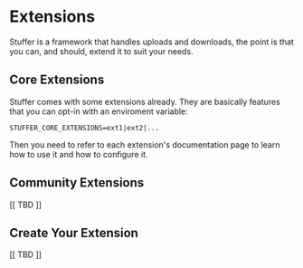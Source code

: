 # Extensions

Stuffer is a framework that handles uploads and downloads,
the point is that you can, and should, extend it to suit your needs.

## Core Extensions

Stuffer comes with some extensions already. They are basically features that you can
opt-in with an enviroment variable:

    STUFFER_CORE_EXTENSIONS=ext1|ext2|...

Then you need to refer to each extension's documentation page to learn how to use it
and how to configure it.

## Community Extensions

[[ TBD ]]

## Create Your Extension

[[ TBD ]]

